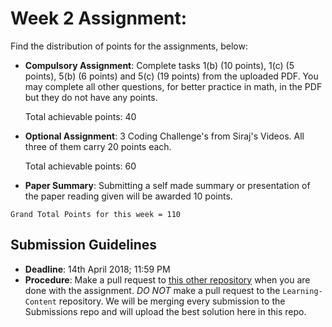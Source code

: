 # Week 2 Assignment:

Find the distribution of points for the assignments, below:
- **Compulsory Assignment**: Complete tasks 1(b) (10 points), 1(c) (5 points), 5(b) (6 points) and 5(c) (19 points) from the uploaded PDF. You may complete all other questions, for better practice in math, in the PDF but they do not have any points.

  Total achievable points: 40 

- **Optional Assignment**: 3 Coding Challenge's from Siraj's Videos. All three of them carry 20 points each.

  Total achievable points: 60

- **Paper Summary**: Submitting a self made summary or presentation of the paper reading given will be awarded 10 points.

`Grand Total Points for this week = 110`

## Submission Guidelines
- **Deadline**: 14th April 2018; 11:59 PM
- **Procedure**: Make a pull request to [this other repository](https://github.com/IITGuwahati-AI/Week-2-Submissions/tree/master) when you are done with the assignment. *DO NOT* make a pull request to the `Learning-Content` repository. We will be merging every submission to the Submissions repo and will upload the best solution here in this repo.
